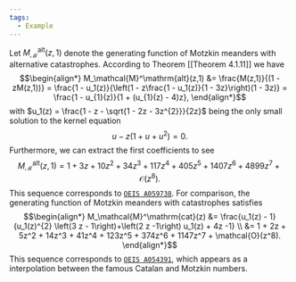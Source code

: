 ```yaml
---
tags:
  - Example
---
```

Let $M_\mathcal{M}^\mathrm{alt}(z,1)$ denote the generating function of Motzkin meanders with alternative catastrophes.
According to Theorem [[Theorem 4.1.11]] we have 
$$\begin{align*} 
M_\mathcal{M}^\mathrm{alt}(z,1) &= \frac{M(z,1)}{(1 - zM(z,1))} = \frac{1 - u_1(z)}{\left(1 - z\frac{1 - u_1(z)}{1 - 3z}\right)(1 - 3z)} = \frac{1 - u_{1}(z)}{1 + (u_{1}(z) - 4)z}, 
\end{align*}$$
with $u_1(z) = \frac{1 - z - \sqrt{1 - 2z - 3z^{2}}}{2z}$ being the only small solution to the kernel equation 
$$
u - z(1 + u + u^2) = 0.
$$
Furthermore, we can extract the first coefficients to see 
$$
M_\mathcal{M}^\mathrm{alt}(z,1) = 
1 + 3z + 10z^{2} + 34z^{3} + 117z^{4} + 405z^{5} + 1407z^{6} + 4899z^{7} + \mathcal{O}(z^{8}).
$$
This sequence corresponds to [$\texttt{OEIS A059738}$](https://oeis.org/A059738).
For comparison, the generating function of Motzkin meanders with catastrophes satisfies
$$\begin{align*}
M_\mathcal{M}^\mathrm{cat}(z) &= \frac{u_1(z) - 1}{u_1(z)^{2} \left(3 z - 1\right)+\left(2 z -1\right) u_1(z) + 4z -1} \\
&= 1 + 2z + 5z^2 + 14z^3 + 41z^4 + 123z^5 + 374z^6 + 1147z^7 + \mathcal{O}(z^8).
\end{align*}$$
This sequence corresponds to [$\texttt{OEIS A054391}$](https://oeis.org/A054391), which appears as a interpolation between the famous Catalan and Motzkin numbers.
